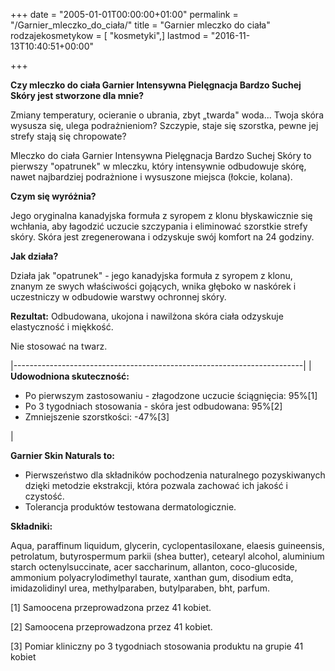 +++
date = "2005-01-01T00:00:00+01:00"
permalink = "/Garnier_mleczko_do_ciała/"
title = "Garnier mleczko do ciała"
rodzajekosmetykow = [ "kosmetyki",]
lastmod = "2016-11-13T10:40:51+00:00"

+++

**Czy mleczko do ciała Garnier Intensywna Pielęgnacja Bardzo Suchej Skóry jest stworzone dla mnie?**

Zmiany temperatury, ocieranie o ubrania, zbyt „twarda" woda... Twoja skóra wysusza się, ulega podrażnieniom? Szczypie, staje się szorstka, pewne jej strefy stają się chropowate?

Mleczko do ciała Garnier Intensywna Pielęgnacja Bardzo Suchej Skóry to pierwszy "opatrunek" w mleczku, który intensywnie odbudowuje skórę, nawet najbardziej podrażnione i wysuszone miejsca (łokcie, kolana).

**Czym się wyróżnia?**

Jego oryginalna kanadyjska formuła z syropem z klonu błyskawicznie się wchłania, aby łagodzić uczucie szczypania i eliminować szorstkie strefy skóry. Skóra jest zregenerowana i odzyskuje swój komfort na 24 godziny.

**Jak działa?**

Działa jak "opatrunek" - jego kanadyjska formuła z syropem z klonu, znanym ze swych właściwości gojących, wnika głęboko w naskórek i uczestniczy w odbudowie warstwy ochronnej skóry.

**Rezultat:** Odbudowana, ukojona i nawilżona skóra ciała odzyskuje elastyczność i miękkość.

Nie stosować na twarz.

|------------------------------------------------------------------------|
| **Udowodniona skuteczność:**

 -   Po pierwszym zastosowaniu - złagodzone uczucie ściągnięcia: 95%[1]
 -   Po 3 tygodniach stosowania - skóra jest odbudowana: 95%[2]
 -   Zmniejszenie szorstkości: -47%[3]

 <references />                                                          |

**Garnier Skin Naturals to:**

-   Pierwszeństwo dla składników pochodzenia naturalnego pozyskiwanych dzięki metodzie ekstrakcji, która pozwala zachować ich jakość i czystość.
-   Tolerancja produktów testowana dermatologicznie.

**Składniki:**

Aqua, paraffinum liquidum, glycerin, cyclopentasiloxane, elaesis guineensis, petrolatum, butyrospermum parkii (shea butter), cetearyl alcohol, aluminium starch octenylsuccinate, acer saccharinum, allanton, coco-glucoside, ammonium polyacrylodimethyl taurate, xanthan gum, disodium edta, imidazolidinyl urea, methylparaben, butylparaben, bht, parfum.



[1] Samoocena przeprowadzona przez 41 kobiet.

[2] Samoocena przeprowadzona przez 41 kobiet.

[3] Pomiar kliniczny po 3 tygodniach stosowania produktu na grupie 41 kobiet
